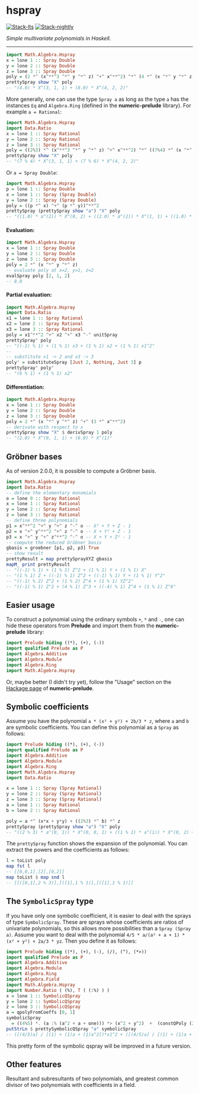 # hspray

<!-- badges: start -->
[![Stack-lts](https://github.com/stla/hspray/actions/workflows/Stack-lts.yml/badge.svg)](https://github.com/stla/hspray/actions/workflows/Stack-lts.yml)
[![Stack-nightly](https://github.com/stla/hspray/actions/workflows/Stack-nightly.yml/badge.svg)](https://github.com/stla/hspray/actions/workflows/Stack-nightly.yml)
<!-- badges: end -->

*Simple multivariate polynomials in Haskell.*

___


```haskell
import Math.Algebra.Hspray
x = lone 1 :: Spray Double
y = lone 2 :: Spray Double
z = lone 3 :: Spray Double
poly = (2 *^ (x^**^3 ^*^ y ^*^ z) ^+^ x^**^2) ^*^ (4 *^ (x ^*^ y ^*^ z))
prettySpray show "X" poly
-- "(4.0) * X^(3, 1, 1) + (8.0) * X^(4, 2, 2)"
```

More generally, one can use the type `Spray a` as long as the type `a` has 
the instances `Eq` and `Algebra.Ring` (defined in the **numeric-prelude** 
library). For example `a = Rational`:

```haskell
import Math.Algebra.Hspray
import Data.Ratio
x = lone 1 :: Spray Rational
y = lone 2 :: Spray Rational
z = lone 3 :: Spray Rational
poly = ((2%3) *^ (x^**^3 ^*^ y ^*^ z) ^+^ x^**^2) ^*^ ((7%4) *^ (x ^*^ y ^*^ z))
prettySpray show "X" poly
-- "(7 % 4) * X^(3, 1, 1) + (7 % 6) * X^(4, 2, 2)"
```

Or `a = Spray Double`:

```haskell
import Math.Algebra.Hspray
p = lone 1 :: Spray Double
x = lone 1 :: Spray (Spray Double)
y = lone 2 :: Spray (Spray Double)
poly = ((p *^ x) ^+^ (p *^ y))^**^2  
prettySpray (prettySpray show "a") "X" poly
-- "((1.0) * a^(2)) * X^(0, 2) + ((2.0) * a^(2)) * X^(1, 1) + ((1.0) * a^(2)) * X^(2)"
```

#### Evaluation:

```haskell
import Math.Algebra.Hspray
x = lone 1 :: Spray Double
y = lone 2 :: Spray Double
z = lone 3 :: Spray Double
poly = 2 *^ (x ^*^ y ^*^ z) 
-- evaluate poly at x=2, y=1, z=2
evalSpray poly [2, 1, 2]
-- 8.0
```

#### Partial evaluation:

```haskell
import Math.Algebra.Hspray
import Data.Ratio
x1 = lone 1 :: Spray Rational
x2 = lone 2 :: Spray Rational
x3 = lone 3 :: Spray Rational
poly = x1^**^2 ^+^ x2 ^+^ x3 ^-^ unitSpray
prettySpray' poly
-- "((-1) % 1) + (1 % 1) x3 + (1 % 1) x2 + (1 % 1) x1^2"
--
-- substitute x1 -> 2 and x3 -> 3
poly' = substituteSpray [Just 2, Nothing, Just 3] p
prettySpray' poly'
-- "(6 % 1) + (1 % 1) x2"
```

#### Differentiation:

```haskell
import Math.Algebra.Hspray
x = lone 1 :: Spray Double
y = lone 2 :: Spray Double
z = lone 3 :: Spray Double
poly = 2 *^ (x ^*^ y ^*^ z) ^+^ (3 *^ x^**^2)
-- derivate with respect to x
prettySpray show "X" $ derivSpray 1 poly
-- "(2.0) * X^(0, 1, 1) + (6.0) * X^(1)"
```

## Gröbner bases

As of version 2.0.0, it is possible to compute a Gröbner basis.

```haskell
import Math.Algebra.Hspray
import Data.Ratio
-- define the elementary monomials
o = lone 0 :: Spray Rational
x = lone 1 :: Spray Rational
y = lone 2 :: Spray Rational
z = lone 3 :: Spray Rational
-- define three polynomials
p1 = x^**^2 ^+^ y ^+^ z ^-^ o -- X² + Y + Z - 1
p2 = x ^+^ y^**^2 ^+^ z ^-^ o -- X + Y² + Z - 1
p3 = x ^+^ y ^+^ z^**^2 ^-^ o -- X + Y + Z² - 1
-- compute the reduced Gröbner basis
gbasis = groebner [p1, p2, p3] True
-- show result
prettyResult = map prettySprayXYZ gbasis
mapM_ print prettyResult
-- "((-1) % 1) + (1 % 1) Z^2 + (1 % 1) Y + (1 % 1) X"
-- "(1 % 1) Z + ((-1) % 1) Z^2 + ((-1) % 1) Y + (1 % 1) Y^2"
-- "((-1) % 2) Z^2 + (1 % 2) Z^4 + (1 % 1) YZ^2"
-- "((-1) % 1) Z^2 + (4 % 1) Z^3 + ((-4) % 1) Z^4 + (1 % 1) Z^6"
```


## Easier usage 

To construct a polynomial using the ordinary symbols `+`, `*` and `-`, 
one can hide these operators from **Prelude** and import them from 
the **numeric-prelude** library:

```haskell
import Prelude hiding ((*), (+), (-))
import qualified Prelude as P
import Algebra.Additive              
import Algebra.Module                
import Algebra.Ring                  
import Math.Algebra.Hspray
```

Or, maybe better (I didn't try yet), follow the "Usage" section on the 
[Hackage page](https://hackage.haskell.org/package/numeric-prelude-0.4.4#usage) 
of **numeric-prelude**.

## Symbolic coefficients

Assume you have the polynomial `a * (x² + y²) + 2b/3 * z`, 
where `a` and `b` are symbolic coefficients. 
You can define this polynomial as a `Spray` as follows:

```haskell
import Prelude hiding ((*), (+), (-))
import qualified Prelude as P
import Algebra.Additive              
import Algebra.Module                
import Algebra.Ring                  
import Math.Algebra.Hspray
import Data.Ratio

x = lone 1 :: Spray (Spray Rational)
y = lone 2 :: Spray (Spray Rational)
z = lone 3 :: Spray (Spray Rational)
a = lone 1 :: Spray Rational
b = lone 2 :: Spray Rational

poly = a *^ (x*x + y*y) + ((2%3) *^ b) *^ z 
prettySpray (prettySpray show "a") "X" poly
-- "((2 % 3) * a^(0, 1)) * X^(0, 0, 1) + ((1 % 1) * a^(1)) * X^(0, 2) + ((1 % 1) * a^(1)) * X^(2)"
```

The `prettySpray` function shows the expansion of the polynomial. 
You can extract the powers and the coefficients as follows:

```haskell
l = toList poly
map fst l
-- [[0,0,1],[2],[0,2]]
map toList $ map snd l
-- [[([0,1],2 % 3)],[([1],1 % 1)],[([1],1 % 1)]]
```

## The `SymbolicSpray` type

If you have only one symbolic coefficient, it is easier to deal with the sprays of type 
`SymbolicSpray`. These are sprays whose coefficients are ratios of univariate polynomials, 
so this allows more possibilities than a `Spray (Spray a)`. 
Assume you want to deal with the polynomial `4/5 * a/(a² + a + 1) * (x² + y²) + 2a/3 * yz`. 
Then you define it as follows:

```haskell
import Prelude hiding ((*), (+), (-), (/), (^), (*>))
import qualified Prelude as P
import Algebra.Additive              
import Algebra.Module            
import Algebra.Ring
import Algebra.Field                
import Math.Algebra.Hspray
import Number.Ratio ( (%), T ( (:%) ) )
x = lone 1 :: SymbolicQSpray 
y = lone 2 :: SymbolicQSpray 
z = lone 3 :: SymbolicQSpray 
a = qpolyFromCoeffs [0, 1]  
symbolicSpray 
  = ((4%5) *. (a :% (a^2 + a + one))) *> (x^2 + y^2)  +  (constQPoly (2%3) * a) *> (y * z)
putStrLn $ prettySymbolicQSpray "a" symbolicSpray
-- ([(4/5)a] / [(1) + (1)a + (1)a^2])*x1^2 + ([(4/5)a] / [(1) + (1)a + (1)a^2])*x2^2 + ((2/3)a)*x2x3
```

This pretty form of the symbolic qspray will be improved in a future version.


## Other features

Resultant and subresultants of two polynomials, and greatest common divisor of two polynomials
with coefficients in a field.